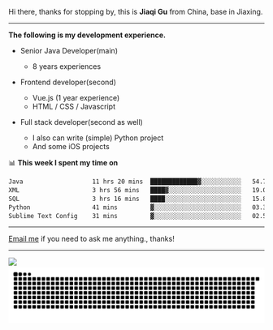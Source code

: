 Hi there, thanks for stopping by, this is **Jiaqi Gu** from China, base in Jiaxing.

---

**The following is my development experience.**

- Senior Java Developer(main)
  - 8 years experiences

- Frontend developer(second)
  - Vue.js (1 year experience)
  - HTML / CSS / Javascript
  
- Full stack developer(second as well)
  - I also can write (simple) Python project
  - And some iOS projects

📊 **This week I spent my time on**
<!--START_SECTION:waka-->

```txt
Java                   11 hrs 20 mins  █████████████▓░░░░░░░░░░░   54.78 %
XML                    3 hrs 56 mins   ████▓░░░░░░░░░░░░░░░░░░░░   19.04 %
SQL                    3 hrs 16 mins   ████░░░░░░░░░░░░░░░░░░░░░   15.86 %
Python                 41 mins         ▓░░░░░░░░░░░░░░░░░░░░░░░░   03.30 %
Sublime Text Config    31 mins         ▓░░░░░░░░░░░░░░░░░░░░░░░░   02.56 %
```

<!--END_SECTION:waka-->

---

[Email me](mailto:htk2klwgr@mozmail.com?subject=Hiring_from_GitHub) if you need to ask me anything., thanks!

---

![]( https://visitor-badge.glitch.me/badge?page_id=githubgujiaqi)
![]( https://github.com/droid-Q/droid-Q/raw/output/github-contribution-grid-snake.svg#gh-dark-mode-only)
